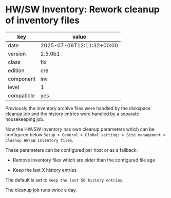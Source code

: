 [//]: # (werk v2)
# HW/SW Inventory: Rework cleanup of inventory files

key        | value
---------- | ---
date       | 2025-07-09T12:11:32+00:00
version    | 2.5.0b1
class      | fix
edition    | cre
component  | inv
level      | 1
compatible | yes

Previously the inventory archive files were handled by the diskspace cleanup
job and the history entries were handled by a separate housekeeping job.

Now the HW/SW Inventory has own cleanup parameters which can be configured below
`Setup > General > Global settings > Site management > Cleanup HW/SW Inventory files`.

These parameters can be configured per host or as a fallback:

 * Remove inventory files which are older than the configured file age

 * Keep the last X history entries

The default is set to `Keep the last 50 history entries`.

The cleanup job runs twice a day.

